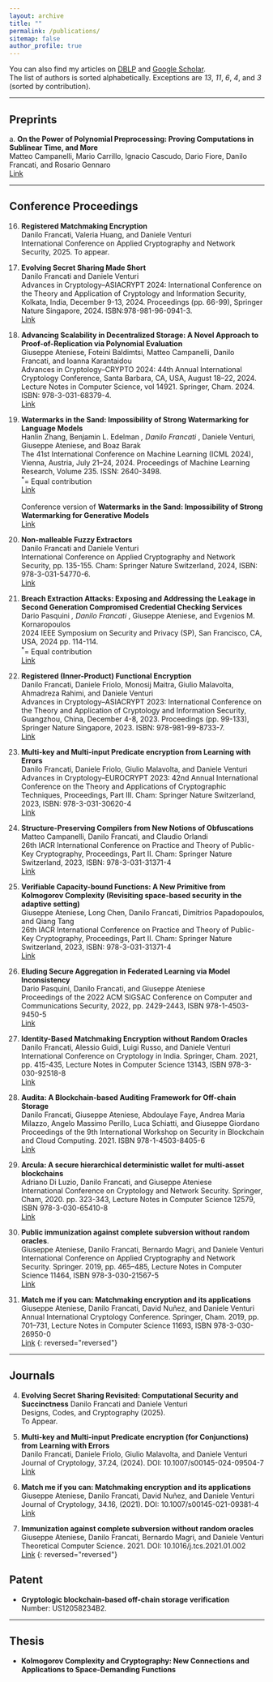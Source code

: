 ```yaml
---
layout: archive
title: ""
permalink: /publications/
sitemap: false
author_profile: true
---
```


You can also find my articles on [DBLP](https://dblp.org/pid/231/4539.html) and [Google Scholar](https://scholar.google.com/citations?user=eeuQ0a0AAAAJ&hl=en).\
The list of authors is sorted alphabetically. Exceptions are *13*, *11*, *6*, *4*, and *3* (sorted by contribution).

---

## Preprints

a. **On the Power of Polynomial Preprocessing: Proving Computations in Sublinear Time, and More**\
Matteo Campanelli, Mario Carrillo, Ignacio Cascudo, Dario Fiore, Danilo Francati, and Rosario Gennaro\
[Link](https://eprint.iacr.org/2025/238)

---

## Conference Proceedings

16. **Registered Matchmaking Encryption**\
Danilo Francati, Valeria Huang, and Daniele Venturi\
International Conference on Applied Cryptography and Network Security, 2025. To appear.

15. **Evolving Secret Sharing Made Short**\
Danilo Francati and Daniele Venturi\
Advances in Cryptology–ASIACRYPT 2024: International Conference on the Theory and Application of Cryptology and Information Security, Kolkata, India, December 9-13, 2024. Proceedings (pp. 66-99), Springer Nature Singapore, 2024. ISBN:978-981-96-0941-3.\
[Link](https://link.springer.com/chapter/10.1007/978-981-96-0941-3_3)

14. **Advancing Scalability in Decentralized Storage: A Novel Approach to Proof-of-Replication via Polynomial Evaluation**\
Giuseppe Ateniese, Foteini Baldimtsi, Matteo Campanelli, Danilo Francati, and Ioanna Karantaidou\
Advances in Cryptology–CRYPTO 2024: 44th Annual International Cryptology Conference, Santa Barbara, CA, USA, August 18–22, 2024. Lecture Notes in Computer Science, vol 14921. Springer, Cham. 2024. ISBN: 978-3-031-68379-4.\
[Link](https://link.springer.com/chapter/10.1007/978-3-031-68379-4_1)

13. **Watermarks in the Sand: Impossibility of Strong Watermarking for Language Models**\
Hanlin Zhang, Benjamin L. Edelman <sup>*</sup>, Danilo Francati <sup>*</sup>, Daniele Venturi, Giuseppe Ateniese, and Boaz Barak\
The 41st International Conference on Machine Learning (ICML 2024), Vienna, Austria, July
21–24, 2024. Proceedings of Machine Learning Research, Volume 235. ISSN: 2640-3498.\
<sup>*</sup>= Equal contribution\
[Link](https://proceedings.mlr.press/v235/zhang24o.html)\
\
Conference version of **Watermarks in the Sand: Impossibility of Strong Watermarking for Generative Models**\
[Link](https://arxiv.org/abs/2311.04378)

12. **Non-malleable Fuzzy Extractors**\
Danilo Francati and Daniele Venturi\
International Conference on Applied Cryptography and Network Security, pp. 135-155. Cham: Springer Nature Switzerland, 2024, ISBN: 978-3-031-54770-6.\
[Link](https://link.springer.com/chapter/10.1007/978-3-031-54770-6_6)

11. **Breach Extraction Attacks: Exposing and Addressing the Leakage in Second Generation Compromised Credential Checking Services**\
Dario Pasquini <sup>*</sup>, Danilo Francati <sup>*</sup>, Giuseppe Ateniese, and Evgenios M. Kornaropoulos\
2024 IEEE Symposium on Security and Privacy (SP), San Francisco, CA, USA, 2024 pp. 114-114.\
<sup>*</sup>= Equal contribution\
[Link](https://www.computer.org/csdl/proceedings-article/sp/2024/313000a114/1Ub23nm5zGM)

10. **Registered (Inner-Product) Functional Encryption**\
Danilo Francati, Daniele Friolo, Monosij Maitra, Giulio Malavolta, Ahmadreza Rahimi, and Daniele Venturi\
Advances in Cryptology–ASIACRYPT 2023: International Conference on the Theory and Application of Cryptology and Information Security, Guangzhou, China, December 4-8, 2023. Proceedings (pp. 99-133), Springer Nature Singapore, 2023.
ISBN: 978-981-99-8733-7.\
[Link](https://link.springer.com/chapter/10.1007/978-981-99-8733-7_4)

9. **Multi-key and Multi-input Predicate encryption from Learning with Errors**  
Danilo Francati, Daniele Friolo, Giulio Malavolta, and Daniele Venturi   
Advances in Cryptology–EUROCRYPT 2023: 42nd Annual International Conference on the Theory and Applications of Cryptographic Techniques, Proceedings, Part III. Cham: Springer Nature Switzerland, 2023, ISBN: 978-3-031-30620-4  
[Link](https://link.springer.com/chapter/10.1007/978-3-031-30620-4_19)

8. **Structure-Preserving Compilers from New Notions of Obfuscations**  
Matteo Campanelli, Danilo Francati, and Claudio Orlandi  
26th IACR International Conference on Practice and Theory of Public-Key Cryptography, Proceedings, Part II. Cham: Springer Nature Switzerland, 2023, ISBN: 978-3-031-31371-4  
[Link](https://link.springer.com/chapter/10.1007/978-3-031-31371-4_23)

7. **Verifiable Capacity-bound Functions: A New Primitive from Kolmogorov Complexity (Revisiting space-based security in the adaptive setting)**  
Giuseppe Ateniese, Long Chen, Danilo Francati, Dimitrios Papadopoulos, and Qiang Tang  
26th IACR International Conference on Practice and Theory of Public-Key Cryptography, Proceedings, Part II. Cham: Springer Nature Switzerland, 2023, ISBN: 978-3-031-31371-4  
[Link](https://link.springer.com/chapter/10.1007/978-3-031-31371-4_3)

6. **Eluding Secure Aggregation in Federated Learning via Model Inconsistency**  
Dario Pasquini, Danilo Francati, and Giuseppe Ateniese  
Proceedings of the 2022 ACM SIGSAC Conference on Computer and Communications Security, 2022, pp. 2429-2443, ISBN 978-1-4503-9450-5  
[Link](https://dl.acm.org/doi/10.1145/3548606.3560557)

5. **Identity-Based Matchmaking Encryption without Random Oracles**  
Danilo Francati, Alessio Guidi, Luigi Russo, and Daniele Venturi  
International Conference on Cryptology in India. Springer, Cham. 2021, pp. 415-435, Lecture Notes in Computer Science 13143, ISBN 978-3-030-92518-8  
[Link](https://link.springer.com/chapter/10.1007/978-3-030-92518-5_19)

4. **Audita: A Blockchain-based Auditing Framework for Off-chain Storage**  
Danilo Francati, Giuseppe Ateniese, Abdoulaye Faye, Andrea Maria Milazzo, Angelo Massimo Perillo, Luca Schiatti, and Giuseppe Giordano  
Proceedings of the 9th International Workshop on Security in Blockchain and Cloud Computing. 2021. ISBN 978-1-4503-8405-6  
[Link](https://dl.acm.org/doi/abs/10.1145/3457977.3460293)

3. **Arcula: A secure hierarchical deterministic wallet for multi-asset blockchains**  
Adriano Di Luzio, Danilo Francati, and Giuseppe Ateniese  
International Conference on Cryptology and Network Security. Springer, Cham, 2020. pp. 323-343, Lecture Notes in Computer Science 12579, ISBN 978-3-030-65410-8  
[Link](https://link.springer.com/chapter/10.1007/978-3-030-65411-5_16)

2. **Public immunization against complete subversion without random oracles**.  
Giuseppe Ateniese, Danilo Francati, Bernardo Magri, and Daniele Venturi  
International Conference on Applied Cryptography and Network Security. Springer. 2019, pp. 465–485, Lecture Notes in Computer Science 11464, ISBN 978-3-030-21567-5  
[Link](https://link.springer.com/chapter/10.1007/978-3-030-21568-2_23)

1. **Match me if you can: Matchmaking encryption and its applications**  
Giuseppe Ateniese, Danilo Francati, David Nuñez, and Daniele Venturi  
Annual International Cryptology Conference. Springer, Cham. 2019, pp. 701–731, Lecture Notes in Computer Science 11693, ISBN 978-3-030-26950-0  
[Link](https://link.springer.com/chapter/10.1007/978-3-030-26951-7_24)
{: reversed="reversed"}

---

## Journals

4. **Evolving Secret Sharing Revisited: Computational Security and Succinctness**
Danilo Francati and Daniele Venturi\
Designs, Codes, and Cryptography (2025).\
To Appear.

3. **Multi-key and Multi-input Predicate encryption (for Conjunctions) from Learning with Errors**  
Danilo Francati, Daniele Friolo, Giulio Malavolta, and Daniele Venturi\
Journal of Cryptology, 37.24, (2024). DOI: 10.1007/s00145-024-09504-7\
[Link](https://link.springer.com/article/10.1007/s00145-024-09504-7)

2. **Match me if you can: Matchmaking encryption and its applications**  
Giuseppe Ateniese, Danilo Francati, David Nuñez, and Daniele Venturi\
Journal of Cryptology, 34.16, (2021). DOI: 10.1007/s00145-021-09381-4\
[Link](https://link.springer.com/article/10.1007/s00145-021-09381-4)

1. **Immunization against complete subversion without random oracles**  
Giuseppe Ateniese, Danilo Francati, Bernardo Magri, and Daniele Venturi  
Theoretical Computer Science. 2021. DOI: 10.1016/j.tcs.2021.01.002  
[Link](https://www.sciencedirect.com/science/article/abs/pii/S0304397521000190)
{: reversed="reversed"}

## Patent

- **Cryptologic blockchain-based off-chain storage verification**\
Number: US12058234B2.

---
## Thesis 
- **Kolmogorov Complexity and Cryptography: New Connections and Applications to Space-Demanding Functions**
